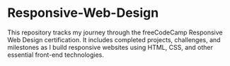# Responsive-Web-Design
This repository tracks my journey through the freeCodeCamp Responsive Web Design certification. It includes completed projects, challenges, and milestones as I build responsive websites using HTML, CSS, and other essential front-end technologies.
